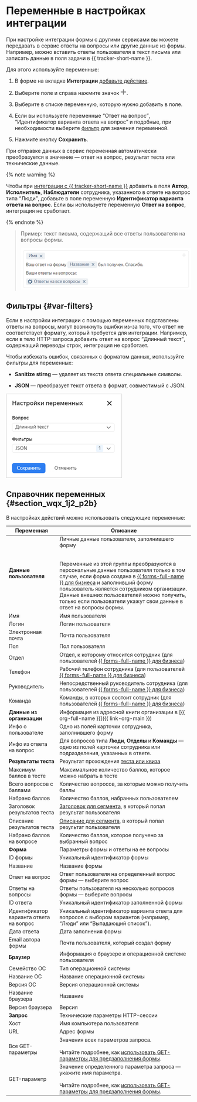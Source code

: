 # Переменные в настройках интеграции

При настройке интеграции формы с другими сервисами вы можете передавать в сервис ответы на вопросы или другие данные из формы. Например, можно вставить ответы пользователя в текст письма или записать данные в поля задачи в {{ tracker-short-name }}.

Для этого используйте переменные:

1. В форме на вкладке **Интеграции** [добавьте действие](notifications.md#add-integration). 

1. Выберите поле и справа нажмите значок ![](../_assets/forms/add-var.png).

1. Выберите в списке переменную, которую нужно добавить в поле.

1. Если вы используете переменные <q>Ответ на вопрос</q>, <q>Идентификатор варианта ответа на вопрос</q> и подобные,  при необходимости выберите [фильтр](#var-filters) для значения переменной.

1. Нажмите кнопку **Сохранить**.

При отправке данных в сервис переменная автоматически преобразуется в значение — ответ на вопрос, результат теста или технические данные.

{% note warning %}

Чтобы при [интеграции с {{ tracker-short-name }}](create-task.md) добавить в поля **Автор**, **Исполнитель**, **Наблюдатели** сотрудника, указанного в ответе на вопрос типа <q>Люди</q>, добавьте в поле переменную **Идентификатор варианта ответа на вопрос**. Если вы используете переменную **Ответ на вопрос**, интеграция не сработает.

{% endnote %}

> Пример: текст письма, содержащий все ответы пользователя на вопросы формы.
>
> ![](../_assets/forms/variables-example-new.png)

## Фильтры {#var-filters}

Если в настройки интеграции с помощью переменных подставлены ответы на вопросы, могут возникнуть ошибки из-за того, что ответ не соответствует формату, который требуется для интеграции. Например, если в тело HTTP-запроса добавить ответ на вопрос <q>Длинный текст</q>, содержащий переводы строк, интеграция не сработает.

Чтобы избежать ошибок, связанных с форматом данных, используйте фильтры для переменных:

* **Sanitize stirng** — удаляет из текста ответа специальные символы.

* **JSON** — преобразует текст ответа в формат, совместимый с JSON.


![](../_assets/forms/var-filter-json.png)

## Справочник переменных {#section_wqx_1j2_p2b}

В настройках действий можно использовать следующие переменные:

Переменная | Описание
----- | -----
**Данные пользователя** | Личные данные пользователя, заполнившего форму<br/><br/><br/>Переменные из этой группы преобразуются в персональные данные пользователя только в том случае, если форма создана в [{{ forms-full-name }} для бизнеса](forms-for-org.md) и заполнивший форму пользователь является сотрудником организации. Данные внешних пользователей можно получить, только если пользователи укажут свои данные в ответ на вопросы формы.
Имя | Имя пользователя
Логин | Логин пользователя
Электронная почта | Почта пользователя
Пол | Пол пользователя
Отдел | Отдел, к которому относится сотрудник (для пользователей [{{ forms-full-name }} для бизнеса](forms-for-org.md))
Телефон | Рабочий телефон сотрудника (для пользователей [{{ forms-full-name }} для бизнеса](forms-for-org.md))
Руководитель | Непосредственный руководитель сотрудника (для пользователей [{{ forms-full-name }} для бизнеса](forms-for-org.md))
Команда | Команды, в которых состоит сотрудник (для пользователей [{{ forms-full-name }} для бизнеса](forms-for-org.md))
**Данные из организации** | Информация из адресной книги организации в [{{ org-full-name }}]({{ link-org-main }})
Инфо о пользователе | Одно из полей карточки сотрудника, заполнившего форму
Инфо из ответа на вопрос | Для вопросов типа **Люди**, **Отделы** и **Команды** — одно из полей карточки сотрудника или подразделения, указанных в ответе. 
**Результаты теста** | Результат прохождения [теста или квиза](tests.md)
Максимум баллов в тесте | Максимальное количество баллов, которое можно набрать в тесте
Всего вопросов с баллами | Количество вопросов, за которые можно получить баллы
Набрано баллов | Количество баллов, набранных пользователем
Заголовок результатов теста | [Заголовок для сегмента](tests.md#test-result), в который попал результат пользователя
Описание результатов теста | [Описание для сегмента](tests.md#test-result), в который попал результат пользователя
Набрано баллов на вопросе | Количество баллов, которое получено за выбранный вопрос
**Форма** | Параметры формы и ответы на ее вопросы
ID формы | Уникальный идентификатор формы
Название | Название формы
Ответ на вопрос | Ответ пользователя на определенный вопрос формы — выберите вопрос
Ответы на вопросы | Ответы пользователя на несколько вопросов формы — выберите вопросы
ID ответа | Уникальный идентификатор заполненной формы
Идентификатор варианта ответа на вопрос | Уникальный идентификатор варианта ответа для вопросов с выбором вариантов (например, <q>Люди</q> или <q>Выпадающий список</q>). 
Дата ответа | Дата заполнения формы
Email автора формы | Почта пользователя, который создал форму
**Браузер** | Информация о браузере и операционной системе пользователя
Семейство ОС | Тип операционной системы
Название ОС | Название операционной системы
Версия ОС | Версия операционной системы
Название браузера | Название
Версия браузера | Версия
**Запрос** | Технические параметры HTTP-сессии
Хост | Имя компьютера пользователя
URL | Адрес формы
Все GET-параметры | Значения всех параметров запроса.<br/><br/>Читайте подробнее, как [использовать GET-параметры для предзаполнения формы](get-params.md).
GET-параметр | Значение определенного параметра запроса — укажите имя параметра.<br/><br/>Читайте подробнее, как [использовать GET-параметры для предзаполнения формы](get-params.md).

